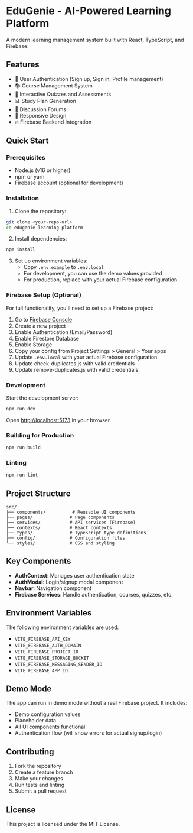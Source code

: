 # EduGenie - AI-Powered Learning Platform

A modern learning management system built with React, TypeScript, and Firebase.

## Features

- 🔐 User Authentication (Sign up, Sign in, Profile management)
- 📚 Course Management System
- 🎯 Interactive Quizzes and Assessments
- 📊 Study Plan Generation
- 💬 Discussion Forums
- 📱 Responsive Design
- 🔥 Firebase Backend Integration

## Quick Start

### Prerequisites

- Node.js (v16 or higher)
- npm or yarn
- Firebase account (optional for development)

### Installation

1. Clone the repository:

```bash
git clone <your-repo-url>
cd edugenie-learning-platform
```

2. Install dependencies:

```bash
npm install
```

3. Set up environment variables:
   - Copy `.env.example` to `.env.local`
   - For development, you can use the demo values provided
   - For production, replace with your actual Firebase configuration

### Firebase Setup (Optional)

For full functionality, you'll need to set up a Firebase project:

1. Go to [Firebase Console](https://console.firebase.google.com/)
2. Create a new project
3. Enable Authentication (Email/Password)
4. Enable Firestore Database
5. Enable Storage
6. Copy your config from Project Settings > General > Your apps
7. Update `.env.local` with your actual Firebase configuration
8. Update check-duplicates.js with valid credentials
9. Update remove-duplicates.js with valid credentials

### Development

Start the development server:

```bash
npm run dev
```

Open [http://localhost:5173](http://localhost:5173) in your browser.

### Building for Production

```bash
npm run build
```

### Linting

```bash
npm run lint
```

## Project Structure

```
src/
├── components/          # Reusable UI components
├── pages/              # Page components
├── services/           # API services (Firebase)
├── contexts/           # React contexts
├── types/              # TypeScript type definitions
├── config/             # Configuration files
└── styles/             # CSS and styling
```

## Key Components

- **AuthContext**: Manages user authentication state
- **AuthModal**: Login/signup modal component
- **Navbar**: Navigation component
- **Firebase Services**: Handle authentication, courses, quizzes, etc.

## Environment Variables

The following environment variables are used:

- `VITE_FIREBASE_API_KEY`
- `VITE_FIREBASE_AUTH_DOMAIN`
- `VITE_FIREBASE_PROJECT_ID`
- `VITE_FIREBASE_STORAGE_BUCKET`
- `VITE_FIREBASE_MESSAGING_SENDER_ID`
- `VITE_FIREBASE_APP_ID`

## Demo Mode

The app can run in demo mode without a real Firebase project. It includes:

- Demo configuration values
- Placeholder data
- All UI components functional
- Authentication flow (will show errors for actual signup/login)

## Contributing

1. Fork the repository
2. Create a feature branch
3. Make your changes
4. Run tests and linting
5. Submit a pull request

## License

This project is licensed under the MIT License.
